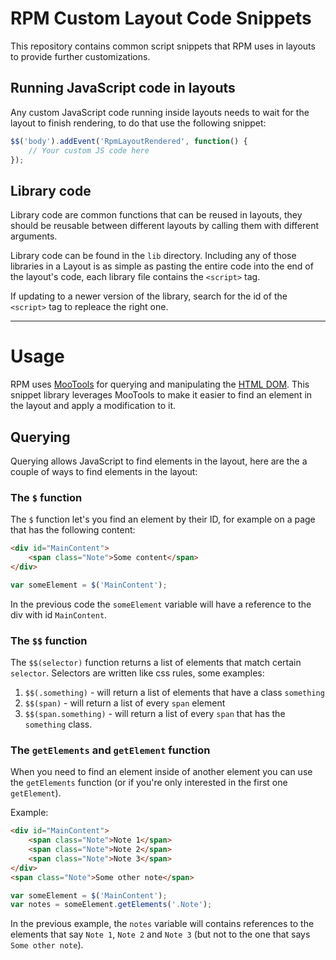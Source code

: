 # RPM Custom Layout Code Snippets

This repository contains common script snippets that RPM uses in layouts to provide further customizations.

## Running JavaScript code in layouts

Any custom JavaScript code running inside layouts needs to wait for the layout to finish rendering, to do that use the following snippet:

```js
$$('body').addEvent('RpmLayoutRendered', function() {
    // Your custom JS code here
});
```

## Library code

Library code are common functions that can be reused in layouts, they should be reusable between different layouts by calling them with different arguments.

Library code can be found in the `lib` directory. Including any of those libraries in a Layout is as simple as pasting the entire code into the end of the layout's code, each library file contains the `<script>` tag.

If updating to a newer version of the library, search for the id of the `<script>` tag to repleace the right one.


---

# Usage

RPM uses [MooTools](https://mootools.net/) for querying and manipulating the  [HTML DOM](https://www.w3schools.com/js/js_htmldom.asp). This snippet library leverages MooTools to make it easier to find an element in the layout and apply a modification to it.

## Querying

Querying allows JavaScript to find elements in the layout, here are the a couple of ways to find elements in the layout:

### The `$` function

The `$` function let's you find an element by their ID, for example on a page that has the following content:

```html
<div id="MainContent">
    <span class="Note">Some content</span>
</div>
```

```js
var someElement = $('MainContent'); 
```

In the previous code the `someElement` variable will have a reference to the div with id `MainContent`.

### The `$$` function

The `$$(selector)` function returns a list of elements that match certain `selector`. Selectors are written like css rules, some examples:

1. `$$(.something)` - will return a list of elements that have a class `something`
2. `$$(span)` - will return a list of every `span` element
3. `$$(span.something)` - will return a list of every `span` that has the `something` class.

### The `getElements` and `getElement` function

When you need to find an element inside of another element  you can use the `getElements` function (or if you're only interested in the first one `getElement`).

Example:

```html
<div id="MainContent">
    <span class="Note">Note 1</span>
    <span class="Note">Note 2</span>
    <span class="Note">Note 3</span>
</div>
<span class="Note">Some other note</span>
```

```js
var someElement = $('MainContent'); 
var notes = someElement.getElements('.Note'); 
```

In the previous example, the `notes` variable will contains references to the elements that say `Note 1`, `Note 2` and `Note 3` (but not to the one that says `Some other note`).

